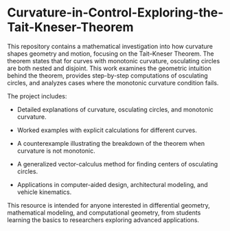 # Curvature-in-Control-Exploring-the-Tait-Kneser-Theorem
This repository contains a mathematical investigation into how curvature shapes geometry and motion, focusing on the Tait–Kneser Theorem. The theorem states that for curves with monotonic curvature, osculating circles are both nested and disjoint. This work examines the geometric intuition behind the theorem, provides step-by-step computations of osculating circles, and analyzes cases where the monotonic curvature condition fails.

The project includes:

* Detailed explanations of curvature, osculating circles, and monotonic curvature.

* Worked examples with explicit calculations for different curves.

* A counterexample illustrating the breakdown of the theorem when curvature is not monotonic.

* A generalized vector-calculus method for finding centers of osculating circles.

* Applications in computer-aided design, architectural modeling, and vehicle kinematics.

This resource is intended for anyone interested in differential geometry, mathematical modeling, and computational geometry, from students learning the basics to researchers exploring advanced applications.
